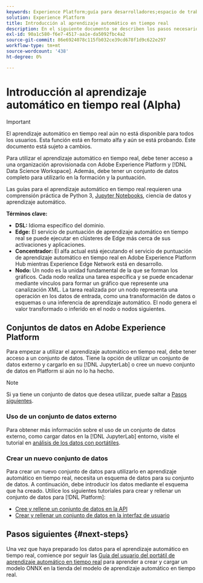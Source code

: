 ```yaml
---
keywords: Experience Platform;guía para desarrolladores;espacio de trabajo de ciencia de datos;temas populares;aprendizaje automático en tiempo real;
solution: Experience Platform
title: Introducción al aprendizaje automático en tiempo real
description: En el siguiente documento se describen los pasos necesarios para crear un modelo de aprendizaje automático en tiempo real en Adobe Experience Platform.
exl-id: 90a1c580-f6e7-4517-aa1e-da5092fbc4a2
source-git-commit: 86e6924078c115fb032ce39cd678f1d9c622e297
workflow-type: tm+mt
source-wordcount: '438'
ht-degree: 0%

---
```


# Introducción al aprendizaje automático en tiempo real (Alpha)

>[!IMPORTANT]
>
>El aprendizaje automático en tiempo real aún no está disponible para todos los usuarios. Esta función está en formato alfa y aún se está probando. Este documento está sujeto a cambios.

Para utilizar el aprendizaje automático en tiempo real, debe tener acceso a una organización aprovisionada con Adobe Experience Platform y [!DNL Data Science Workspace]. Además, debe tener un conjunto de datos completo para utilizarlo en la formación y la puntuación.

Las guías para el aprendizaje automático en tiempo real requieren una comprensión práctica de Python 3, [Jupyter Notebooks](../jupyterlab/overview.md), ciencia de datos y aprendizaje automático.

**Términos clave:**

- **DSL:** Idioma específico del dominio.
- **Edge:** El servicio de puntuación de aprendizaje automático en tiempo real se puede ejecutar en clústeres de Edge más cerca de sus activaciones y aplicaciones.
- **Concentrador:** El alfa actual está ejecutando el servicio de puntuación de aprendizaje automático en tiempo real en Adobe Experience Platform Hub mientras Experience Edge Network está en desarrollo.
- **Nodo:** Un nodo es la unidad fundamental de la que se forman los gráficos. Cada nodo realiza una tarea específica y se puede encadenar mediante vínculos para formar un gráfico que represente una canalización XML. La tarea realizada por un nodo representa una operación en los datos de entrada, como una transformación de datos o esquemas o una inferencia de aprendizaje automático. El nodo genera el valor transformado o inferido en el nodo o nodos siguientes.

## Conjuntos de datos en Adobe Experience Platform

Para empezar a utilizar el aprendizaje automático en tiempo real, debe tener acceso a un conjunto de datos. Tiene la opción de utilizar un conjunto de datos externo y cargarlo en su [!DNL JupyterLab] o cree un nuevo conjunto de datos en Platform si aún no lo ha hecho.

>[!NOTE]
>
>Si ya tiene un conjunto de datos que desea utilizar, puede saltar a [Pasos siguientes](#next-steps).

### Uso de un conjunto de datos externo

Para obtener más información sobre el uso de un conjunto de datos externo, como cargar datos en la [!DNL JupyterLab] entorno, visite el tutorial en [análisis de los datos con portátiles](../jupyterlab/analyze-your-data.md#external-data).

### Crear un nuevo conjunto de datos

Para crear un nuevo conjunto de datos para utilizarlo en aprendizaje automático en tiempo real, necesita un esquema de datos para su conjunto de datos. A continuación, debe introducir los datos mediante el esquema que ha creado. Utilice los siguientes tutoriales para crear y rellenar un conjunto de datos para [!DNL Platform]:

- [Cree y rellene un conjunto de datos en la API](../../catalog/datasets/create.md)
- [Crear y rellenar un conjunto de datos en la interfaz de usuario](../../ingestion/tutorials/ingest-batch-data.md)

## Pasos siguientes {#next-steps}

Una vez que haya preparado los datos para el aprendizaje automático en tiempo real, comience por seguir las [Guía del usuario del portátil de aprendizaje automático en tiempo real](./rtml-authoring-notebook.md) para aprender a crear y cargar un modelo ONNX en la tienda del modelo de aprendizaje automático en tiempo real.
